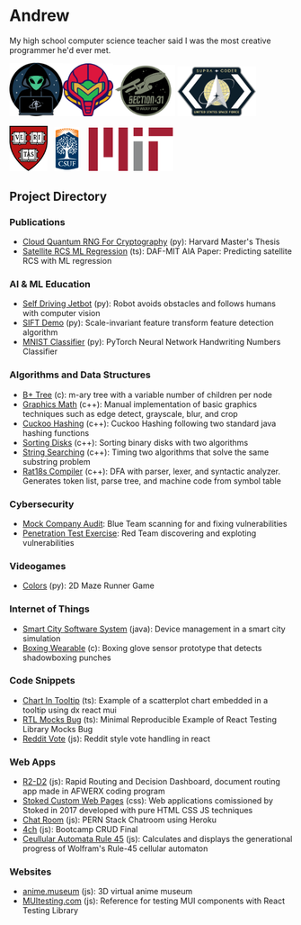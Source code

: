 # Andrew
My high school computer science teacher said I was the most creative programmer he'd ever met.

<img src="spacecamp.png" width="95"/><img src="metroid.png" width="90"/><img src="section31.png" width="110"/>
<img src="supracoders.png" width="140"/>

<img src="harv.png" width="68"/>&nbsp;&nbsp;&nbsp;<img src="csuf.png" width="45"/>&nbsp;&nbsp;&nbsp;&nbsp;<img src="mit.png" width="150"/>

## Project Directory

### Publications
* [Cloud Quantum RNG For Cryptography](https://github.com/pham-andrew/Cloud-Quantum-Computer-RNG-for-Cryptography) (py): Harvard Master's Thesis
* [Satellite RCS ML Regression](https://github.com/pham-andrew/Satellite-RCS-ML-Regression) (ts): DAF-MIT AIA Paper: Predicting satellite RCS with ML regression
### AI & ML Education
* [Self Driving Jetbot](https://github.com/pham-andrew/Self-Driving-Jetbot) (py): Robot avoids obstacles and follows humans with computer vision
* [SIFT Demo](https://github.com/pham-andrew/SIFT-Demo) (py): Scale-invariant feature transform feature detection algorithm
* [MNIST Classifier](https://github.com/pham-andrew/MNIST-Classifier) (py): PyTorch Neural Network Handwriting Numbers Classifier
### Algorithms and Data Structures
* [B+ Tree](https://github.com/pham-andrew/BplusTree) (c): m-ary tree with a variable number of children per node
* [Graphics Math](https://github.com/pham-andrew/Graphics-Math) (c++): Manual implementation of basic graphics techniques such as edge detect, grayscale, blur, and crop
* [Cuckoo Hashing](https://github.com/pham-andrew/Cuckoo-Hashing) (c++): Cuckoo Hashing following two standard java hashing functions
* [Sorting Disks](https://github.com/pham-andrew/Sorting-Disks) (c++): Sorting binary disks with two algorithms
* [String Searching](https://github.com/pham-andrew/String-Searching) (c++): Timing two algorithms that solve the same substring problem
* [Rat18s Compiler](https://github.com/pham-andrew/Rat18s-Compiler) (c++): DFA with parser, lexer, and syntactic analyzer. Generates token list, parse tree, and machine code from symbol table
### Cybersecurity
* [Mock Company Audit](https://github.com/pham-andrew/CyberSecurity-Audit): Blue Team scanning for and fixing vulnerabilities
* [Penetration Test Exercise](https://github.com/pham-andrew/Red-Teaming-Operations-Exercise): Red Team discovering and exploting vulnerabilities
### Videogames
* [Colors](https://github.com/pham-andrew/Colors) (py): 2D Maze Runner Game
### Internet of Things
* [Smart City Software System](https://github.com/pham-andrew/Smart-City-Software-System) (java): Device management in a smart city simulation
* [Boxing Wearable](https://github.com/pham-andrew/BoxingWearable) (c): Boxing glove sensor prototype that detects shadowboxing punches
### Code Snippets
* [Chart In Tooltip](https://github.com/pham-andrew/chart-in-tooltip) (ts): Example of a scatterplot chart embedded in a tooltip using dx react mui
* [RTL Mocks Bug](https://github.com/pham-andrew/rtl-mocks-bug-minimal-reproducible-example) (ts): Minimal Reproducible Example of React Testing Library Mocks Bug
* [Reddit Vote](https://gist.github.com/pham-andrew/1aaf8570fe092bc47026074c3f64925f) (js): Reddit style vote handling in react
### Web Apps
* [R2-D2](https://github.com/pham-andrew/R2-D2) (js): Rapid Routing and Decision Dashboard, document routing app made in AFWERX coding program
* [Stoked Custom Web Pages](https://github.com/pham-andrew/Stoked-Custom-Web-Pages) (css): Web applications comissioned by Stoked in 2017 developed with pure HTML CSS JS techniques
* [Chat Room](https://github.com/pham-andrew/Chat-Room) (js): PERN Stack Chatroom using Heroku
* [4ch](https://github.com/pham-andrew/4ch) (js): Bootcamp CRUD Final
* [Ceullular Automata Rule 45](https://github.com/pham-andrew/Elementary-Cellular-Automata-Rule-45) (js): Calculates and displays the generational progress of Wolfram's Rule-45 cellular automaton
### Websites
* [anime.museum](https://anime.museum) (js): 3D virtual anime museum
* [MUItesting.com](https://muitesting.com) (js): Reference for testing MUI components with React Testing Library
